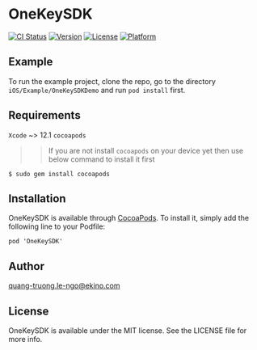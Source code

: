 # OneKeySDK

[![CI Status](https://img.shields.io/travis/quangtruong4688@gmail.com/OneKeySDK.svg?style=flat)](https://travis-ci.org/quangtruong4688@gmail.com/OneKeySDK)
[![Version](https://img.shields.io/cocoapods/v/OneKeySDK.svg?style=flat)](https://cocoapods.org/pods/OneKeySDK)
[![License](https://img.shields.io/cocoapods/l/OneKeySDK.svg?style=flat)](https://cocoapods.org/pods/OneKeySDK)
[![Platform](https://img.shields.io/cocoapods/p/OneKeySDK.svg?style=flat)](https://cocoapods.org/pods/OneKeySDK)

## Example

To run the example project, clone the repo, go to the directory `iOS/Example/OneKeySDKDemo` and run `pod install` first.

## Requirements

`Xcode` ~> 12.1
`cocoapods`
>> If you are not install `cocoapods` on your device yet then use below command to install it first
```
$ sudo gem install cocoapods
```
## Installation

OneKeySDK is available through [CocoaPods](https://cocoapods.org). To install
it, simply add the following line to your Podfile:

```
pod 'OneKeySDK'
```

## Author

quang-truong.le-ngo@ekino.com

## License

OneKeySDK is available under the MIT license. See the LICENSE file for more info.
